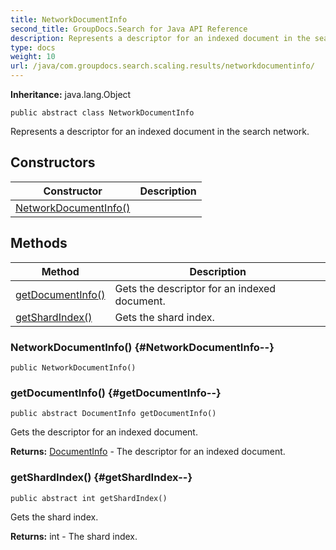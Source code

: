```yaml
---
title: NetworkDocumentInfo
second_title: GroupDocs.Search for Java API Reference
description: Represents a descriptor for an indexed document in the search network.
type: docs
weight: 10
url: /java/com.groupdocs.search.scaling.results/networkdocumentinfo/
---
```

**Inheritance:**
java.lang.Object
```
public abstract class NetworkDocumentInfo
```

Represents a descriptor for an indexed document in the search network.
## Constructors

| Constructor | Description |
| --- | --- |
| [NetworkDocumentInfo()](#NetworkDocumentInfo--) |  |
## Methods

| Method | Description |
| --- | --- |
| [getDocumentInfo()](#getDocumentInfo--) | Gets the descriptor for an indexed document. |
| [getShardIndex()](#getShardIndex--) | Gets the shard index. |
### NetworkDocumentInfo() {#NetworkDocumentInfo--}
```
public NetworkDocumentInfo()
```


### getDocumentInfo() {#getDocumentInfo--}
```
public abstract DocumentInfo getDocumentInfo()
```


Gets the descriptor for an indexed document.

**Returns:**
[DocumentInfo](../../com.groupdocs.search.results/documentinfo) - The descriptor for an indexed document.
### getShardIndex() {#getShardIndex--}
```
public abstract int getShardIndex()
```


Gets the shard index.

**Returns:**
int - The shard index.
